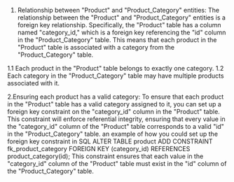1. Relationship between "Product" and "Product_Category" entities:
The relationship between the "Product" and "Product_Category" entities is a foreign key relationship. Specifically, the "Product" table has a column named "category_id," which is a foreign key referencing the "id" column in the "Product_Category" table. This means that each product in the "Product" table is associated with a category from the "Product_Category" table.

1.1   Each product in the "Product" table belongs to exactly one category.
1.2  Each category in the "Product_Category" table may have multiple products associated with it.



2.Ensuring each product has a valid category:
 To ensure that each product in the "Product" table has a valid category assigned to it, you can set up a foreign key constraint on the "category_id" column in the "Product" table. This constraint will enforce referential integrity, ensuring that every value in the "category_id" column of the "Product" table corresponds to a valid "id" in the "Product_Category" table.
    an example of how you could set up the foreign key constraint in SQL
                ALTER TABLE product
                ADD CONSTRAINT fk_product_category
                FOREIGN KEY (category_id)
                REFERENCES product_category(id);
This constraint ensures that each value in the "category_id" column of the "Product" table must exist in the "id" column of the "Product_Category" table.               


